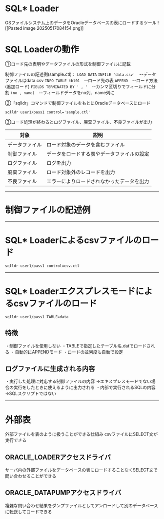 # SQL* Loader
OSファイルシステム上のデータをOracleデータベースの表にロードするツール
![[Pasted image 20250517084154.png]]
# SQL Loaderの動作

①ロード先の表明やデータファイルの形式を制御ファイルに記載

制御ファイルの記述例(sample.ctl)：
`LOAD DATA`
`INFILE 'data.csv'`　--データファイルはdata.csv
`INFO TABLE tbl01`　--ロード先の表
`APPEND`　--ロード方法(追加ロード)
`FIELDS TERMINATED BY ' , '`　--カンマ区切りでフィールドに分割
`(no , name)`　--フィールドデータをno列、name列に

②「sqlldr」コマンドで制御ファイルをもとにOracleデータベースにロード

`sqlldr user1/pass1 control='sample.ctl'`

③ロード処理が終わるとログファイル、廃棄ファイル、不良ファイルが出力

| 対象      | 説明                    |
| ------- | --------------------- |
| データファイル | ロード対象のデータを含むファイル      |
| 制御ファイル  | データをロードする表やデータファイルの設定 |
| ログファイル  | ログを出力                 |
| 廃棄ファイル  | ロード対象外のレコードを出力        |
| 不良ファイル  | エラーによりロードされなかったデータを出力 |

---
# 制御ファイルの記述例



---
# SQL* Loaderによるcsvファイルのロード

`sqlldr user1/pass1 control=csv.ctl`

---
# SQL* Loaderエクスプレスモードによるcsvファイルのロード

`sqlldr user1/pass1 TABLE=data`
## 特徴

・制御ファイルを使用しない
・TABLEで指定したテーブル名.datでロードされる
・自動的にAPPENDモード
・ロードの並列度も自動で設定

## ログファイルに生成される内容

・実行した処理に対応する制御ファイルの内容
→エキスプレスモードでない場合の実行をしたときに使えるように出力される
・内部で実行されるSQLの内容
→SQLスクリプトではない

---
# 外部表

外部ファイルを表のように扱うことができる仕組み
csvファイルにSELECT文が実行できる
## ORACLE_LOADERアクセスドライバ

サーバ内の外部ファイルをデータベースの表にロードすることなくSELECT文で問い合わせることができる

## ORACLE_DATAPUMPアクセスドライバ

複雑な問い合わせ結果をダンプファイルとしてアンロードして別のデータベースに転送してロードできる